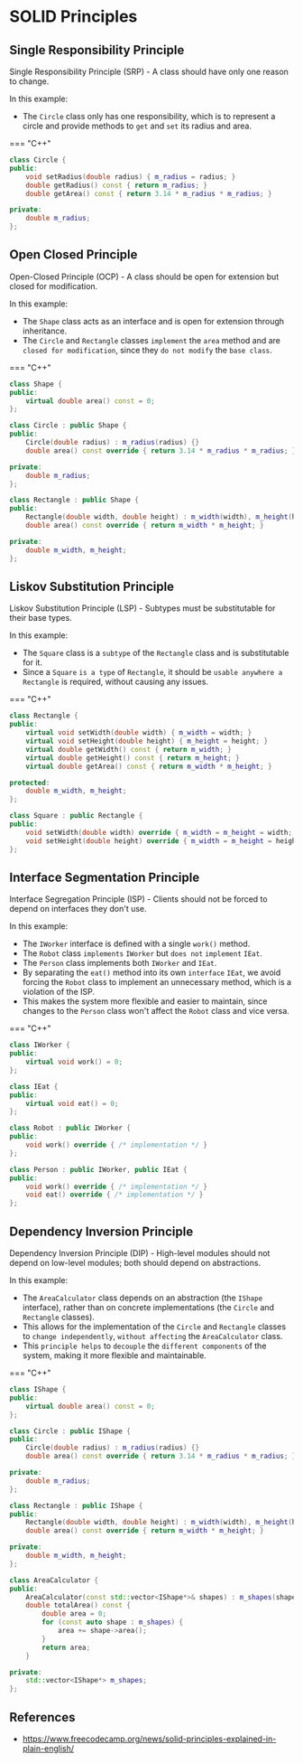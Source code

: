 # SOLID Principles

## Single Responsibility Principle

Single Responsibility Principle (SRP) - A class should have only one reason to change.

In this example:

- The `Circle` class only has one responsibility, which is to represent a circle and provide methods to `get` and `set` its radius and area.

=== "C++"

```cpp
class Circle {
public:
    void setRadius(double radius) { m_radius = radius; }
    double getRadius() const { return m_radius; }
    double getArea() const { return 3.14 * m_radius * m_radius; }

private:
    double m_radius;
};
```

## Open Closed Principle

Open-Closed Principle (OCP) - A class should be open for extension but closed for modification.

In this example:

- The `Shape` class acts as an interface and is open for extension through inheritance.
- The `Circle` and `Rectangle` classes `implement` the `area` method and are `closed for modification`, since they `do not modify` the `base class`.

=== "C++"

```cpp
class Shape {
public:
    virtual double area() const = 0;
};

class Circle : public Shape {
public:
    Circle(double radius) : m_radius(radius) {}
    double area() const override { return 3.14 * m_radius * m_radius; }

private:
    double m_radius;
};

class Rectangle : public Shape {
public:
    Rectangle(double width, double height) : m_width(width), m_height(height) {}
    double area() const override { return m_width * m_height; }

private:
    double m_width, m_height;
};

```

## Liskov Substitution Principle

Liskov Substitution Principle (LSP) - Subtypes must be substitutable for their base types.

In this example:

- The `Square` class is a `subtype` of the `Rectangle` class and is substitutable for it.
- Since a `Square` `is a type` of `Rectangle`, it should be `usable anywhere a Rectangle` is required, without causing any issues.

=== "C++"

```cpp
class Rectangle {
public:
    virtual void setWidth(double width) { m_width = width; }
    virtual void setHeight(double height) { m_height = height; }
    virtual double getWidth() const { return m_width; }
    virtual double getHeight() const { return m_height; }
    virtual double getArea() const { return m_width * m_height; }

protected:
    double m_width, m_height;
};

class Square : public Rectangle {
public:
    void setWidth(double width) override { m_width = m_height = width; }
    void setHeight(double height) override { m_width = m_height = height; }
};

```

## Interface Segmentation Principle

Interface Segregation Principle (ISP) - Clients should not be forced to depend on interfaces they don't use.

In this example:

- The `IWorker` interface is defined with a single `work()` method.
- The `Robot` class `implements` `IWorker` but `does not` `implement` `IEat`.
- The `Person` class implements both `IWorker` and `IEat`.
- By separating the `eat()` method into its own `interface` `IEat`, we avoid forcing the `Robot` class to implement an unnecessary method, which is a violation of the ISP.
- This makes the system more flexible and easier to maintain, since changes to the `Person` class won't affect the `Robot` class and vice versa.

=== "C++"

```cpp
class IWorker {
public:
    virtual void work() = 0;
};

class IEat {
public:
    virtual void eat() = 0;
};

class Robot : public IWorker {
public:
    void work() override { /* implementation */ }
};

class Person : public IWorker, public IEat {
public:
    void work() override { /* implementation */ }
    void eat() override { /* implementation */ }
};
```

## Dependency Inversion Principle

Dependency Inversion Principle (DIP) - High-level modules should not depend on low-level modules; both should depend on abstractions.

In this example:

- The `AreaCalculator` class depends on an abstraction (the `IShape` interface), rather than on concrete implementations (the `Circle` and `Rectangle` classes).
- This allows for the implementation of the `Circle` and `Rectangle` classes to `change independently`, `without affecting` the `AreaCalculator` class.
- This `principle helps` to `decouple` the `different components` of the system, making it more flexible and maintainable.

=== "C++"

```cpp
class IShape {
public:
    virtual double area() const = 0;
};

class Circle : public IShape {
public:
    Circle(double radius) : m_radius(radius) {}
    double area() const override { return 3.14 * m_radius * m_radius; }

private:
    double m_radius;
};

class Rectangle : public IShape {
public:
    Rectangle(double width, double height) : m_width(width), m_height(height) {}
    double area() const override { return m_width * m_height; }

private:
    double m_width, m_height;
};

class AreaCalculator {
public:
    AreaCalculator(const std::vector<IShape*>& shapes) : m_shapes(shapes) {}
    double totalArea() const {
        double area = 0;
        for (const auto shape : m_shapes) {
            area += shape->area();
        }
        return area;
    }

private:
    std::vector<IShape*> m_shapes;
};

```

## References

- <https://www.freecodecamp.org/news/solid-principles-explained-in-plain-english/>
